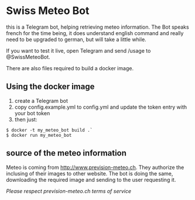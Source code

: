 # Swiss Meteo Bot

this is a Telegram bot, helping retrieving meteo information.
The Bot speaks french for the time being, it does understand english
command and really need to be upgraded to german, but will take a little
while.

If you want to test it live, open Telegram and send /usage to @SwissMeteoBot.

There are also files required to build a docker image.

## Using the docker image

   1. create a Telegram bot
   2. copy config.example.yml to config.yml and update the token entry 
   with your bot token
   3. then just:
   ```
   $ docker -t my_meteo_bot build .`
   $ docker run my_meteo_bot
   ```


## source of the meteo information

Meteo is coming from http://www.prevision-meteo.ch.
They authorize the inclusing of their images to other website. The bot is doing the same, downloading the required image and sending to the user requesting it.

*Please respect prevision-meteo.ch terms of service*